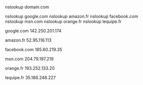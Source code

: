 nslookup domain.com

nslookup google.com
nslookup amazon.fr
nslookup facebook.com
nslookup msn.com
nslookup orange.fr
nslookup lequipe.fr

google.com
142.250.201.174

amazon.fr
52.95.116.113

facebook.com
185.60.219.35

msn.com
204.79.197.219

orange.fr
193.252.133.20

lequipe.fr
35.186.248.227

